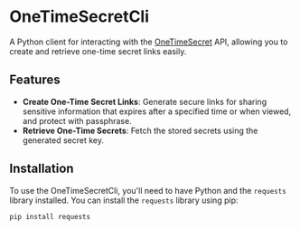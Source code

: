 # OneTimeSecretCli

A Python client for interacting with the [OneTimeSecret](https://onetimesecret.com) API, allowing you to create and retrieve one-time secret links easily.

## Features

- **Create One-Time Secret Links**: Generate secure links for sharing sensitive information that expires after a specified time or when viewed, and protect with passphrase.
- **Retrieve One-Time Secrets**: Fetch the stored secrets using the generated secret key.

## Installation

To use the OneTimeSecretCli, you'll need to have Python and the `requests` library installed. You can install the `requests` library using pip:

```sh
pip install requests
```

